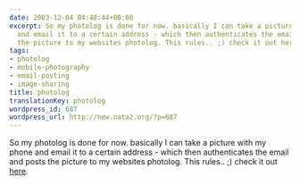 ```yaml
---
date: 2003-12-04 04:48:44+00:00
excerpt: So my photolog is done for now. basically I can take a picture with my phone
  and email it to a certain address - which then authenticates the email and posts
  the picture to my websites photolog. This rules.. ;) check it out here.
tags:
- photolog
- mobile-photography
- email-posting
- image-sharing
title: photolog
translationKey: photolog
wordpress_id: 687
wordpress_url: http://new.nata2.org/?p=687
---
```


So my photolog is done for now. basically I can take a picture with my phone and email it to a certain address - which then authenticates the email and posts the picture to my websites photolog. This rules.. ;) check it out <a href="photolog.php">here</a>.